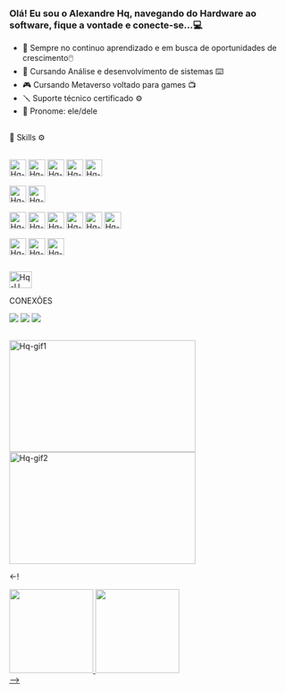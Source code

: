 ### Olá! Eu sou o Alexandre Hq, navegando do Hardware ao software, fique a vontade e conecte-se...💻
<p align="center">

- 🔭 Sempre no continuo aprendizado e em busca de oportunidades de crescimento🖱️
- 🤖 Cursando Análise e desenvolvimento de sistemas ⌨️
- 🎮 Cursando Metaverso voltado para games 📺
- 🪛 Suporte técnico certificado ⚙️
- 📖 Pronome: ele/dele

 ##
   🧠 Skills ⚙️
   
  <div style="display: inline_block"><br>
   
   <img align="center" alt="Hq-java" height="30" src="https://img.shields.io/badge/Java-ED8B00?style=for-the-badge&logo=java&logoColor=white">
  
  <img align="center" alt="Hq-Js" height="30" src="https://img.shields.io/badge/JavaScript-F7DF1E?style=for-the-badge&logo=javascript&logoColor=black">
        
  <img align="center" alt="Hq-HTML" height="30" src="https://img.shields.io/badge/HTML5-E34F26?style=for-the-badge&logo=html5&logoColor=white">
   
  <img align="center" alt="Hq-CSS" height="30" src="https://img.shields.io/badge/CSS3-1572B6?style=for-the-badge&logo=css3&logoColor=white">
        
  <img align="center" alt="Hq-MySQL" height="30" src="https://img.shields.io/badge/MySQL-00000F?style=for-the-badge&logo=mysql&logoColor=white">
  
  </div>

  <div style="display: inline_block"><br>
  
  <img align="center" alt="Hq-Eclipse" height="30" src="https://img.shields.io/badge/Eclipse-2C2255?style=for-the-badge&logo=eclipse&logoColor=white">
  
  
  
  <img align="center" alt="Hq-VSCode" height="30" src="https://img.shields.io/badge/Visual_Studio_Code-0078D4?style=for-the-badge&logo=visual%20studio%20code&logoColor=white">
  
  </div>
  
  <div style="display: inline_block"><br>
  

  <img align="center" alt="Hq-LinuxMint" height="30" src="https://img.shields.io/badge/Linux_Mint-87CF3E?style=for-the-badge&logo=linux-mint&logoColor=white">
  <img align="center" alt="Hq-ArchLinux" height="30" src= "https://img.shields.io/badge/Arch_Linux-1793D1?style=for-the-badge&logo=arch-linux&logoColor=white">

   <img align="center" alt="Hq-Win" height="30" src= "https://img.shields.io/badge/Windows-0078D6?style=for-the-badge&logo=windows&logoColor=white">
   <img align="center" alt="Hq-POWERSHELL" height="30" src="https://img.shields.io/badge/powershell-5391FE?style=for-the-badge&logo=powershell&logoColor=white">
   <img align="center" alt="Hq-CMD" height="30" src="https://img.shields.io/badge/windows%20terminal-4D4D4D?style=for-the-badge&logo=windows%20terminal&logoColor=white">
   <img align="center" alt="Hq-Win" height="30" src= "https://img.shields.io/badge/Microsoft_Office-D83B01?style=for-the-badge&logo=microsoft-office&logoColor=white"> 

  </div>

  <div style="display: inline_block"><br>
          
  <img align="center" alt="Hq-PS" height="30" src="https://img.shields.io/badge/Adobe%20Photoshop-31A8FF?style=for-the-badge&logo=Adobe%20Photoshop&logoColor=black">

  <img align="center" alt="Hq-Canva" height="30" src="https://img.shields.io/badge/Canva-%2300C4CC.svg?&style=for-the-badge&logo=Canva&logoColor=white">

  <img align="center" alt="Hq-Trello" height="30" src="https://img.shields.io/badge/Trello-0052CC?style=for-the-badge&logo=trello&logoColor=white">
</div>


</div>

 ##

  <img align="center" alt="Hq-U" height="30" width="40" src=https://github.com/AlexandreHQ10/AlexandreHQ10/assets/88166141/286bc2e6-e747-4354-b5b9-3ec2c6bf0b79) img/>

CONEXÔES
   
 <div>

 <a href="https://www.linkedin.com/in/alexandre-hq/" target="_blank"><img src="https://img.shields.io/badge/-LinkedIn-%230077B5?style=for-the-badge&logo=linkedin&logoColor=white" target="_blank"></a>
 <a href="https://discord.com/channels/@AlexandreHq9106" target="_blank"><img src="https://img.shields.io/badge/Discord-7289DA?style=for-the-badge&logo=discord&logoColor=white" target="_blank"></a>
 <a href = "mailto:alexandrehenriquehq10@gmail.com"><img src="https://img.shields.io/badge/Gmail-D14836?style=for-the-badge&logo=gmail&logoColor=white"></a> 
  
</div>

 ##

 <img align="center" alt="Hq-gif1" height="200" width="333" src=https://github.com/AlexandreHQ10/AlexandreHQ10/assets/88166141/d54262bc-9557-4774-b74a-8e8d9d3860ac img/> <img align="center" alt="Hq-gif2" height="200" width="333" src=https://github.com/AlexandreHQ10/AlexandreHQ10/assets/88166141/fdad3f12-3f7c-4d98-aeba-b5b0f0e70e2f img/>

<-! 
<div>
  <a href="https://github.com/AlexandreHQ10">
  <img height="150em" src="https://github-readme-stats.vercel.app/api?username=AlexandreHQ10&show_icons=true&theme=merko&include_all_commits=true&count_private=true"/>
  <img height="150em" src="https://github-readme-stats.vercel.app/api/top-langs/?username=AlexandreHQ10&layout=compact&langs_count=168&theme=tokyonight"/>
</div>
-->

          
